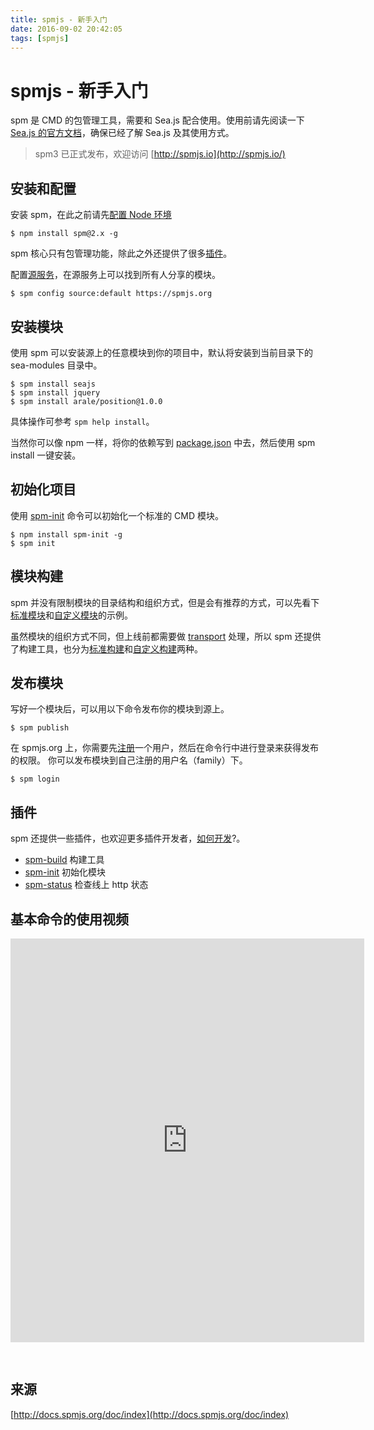 ```yaml
---
title: spmjs - 新手入门
date: 2016-09-02 20:42:05
tags: [spmjs]
---
```

# spmjs - 新手入门 #

spm 是 CMD 的包管理工具，需要和 Sea.js 配合使用。使用前请先阅读一下 [Sea.js 的官方文档](http://seajs.org/)，确保已经了解 Sea.js 及其使用方式。

> spm3 已正式发布，欢迎访问 [http://spmjs.io](http://spmjs.io/)


## 安装和配置 ##

安装 spm，在此之前请先[配置 Node 环境](http://docs.spmjs.org/doc/environment.html)

    $ npm install spm@2.x -g

spm 核心只有包管理功能，除此之外还提供了很多[插件](http://docs.spmjs.org/cli/help.html)。


配置[源服务](https://spmjs.org/)，在源服务上可以找到所有人分享的模块。

    $ spm config source:default https://spmjs.org


## 安装模块 ##

使用 spm 可以安装源上的任意模块到你的项目中，默认将安装到当前目录下的 sea-modules 目录中。


    $ spm install seajs
    $ spm install jquery
    $ spm install arale/position@1.0.0

具体操作可参考 `spm help install`。

当然你可以像 npm 一样，将你的依赖写到 [package.json](http://docs.spmjs.org/doc/package) 中去，然后使用 spm install 一键安装。


## 初始化项目 ##

使用 [spm-init](http://docs.spmjs.org/cli/init) 命令可以初始化一个标准的 CMD 模块。

    $ npm install spm-init -g
    $ spm init


## 模块构建 ##

spm 并没有限制模块的目录结构和组织方式，但是会有推荐的方式，可以先看下[标准模块](https://github.com/spmjs/spm-build/tree/master/examples/simple)和[自定义模块](https://github.com/spmjs/spm-build/tree/master/examples/simple-grunt)的示例。

虽然模块的组织方式不同，但上线前都需要做 [transport](http://docs.spmjs.org/doc/transport.html) 处理，所以 spm 还提供了构建工具，也分为[标准构建](http://docs.spmjs.org/doc/spm-build.html)和[自定义构建](http://docs.spmjs.org/doc/grunt-build.html)两种。


## 发布模块 ##

写好一个模块后，可以用以下命令发布你的模块到源上。

    $ spm publish


在 spmjs.org 上，你需要先[注册](https://spmjs.org/account/signup)一个用户，然后在命令行中进行登录来获得发布的权限。 你可以发布模块到自己注册的用户名（family）下。


    $ spm login

## 插件 ##

spm 还提供一些插件，也欢迎更多插件开发者，[如何开发](http://docs.spmjs.org/api/develop-plugin.html)?。


- [spm-build](http://docs.spmjs.org/cli/build.html) 构建工具
- [spm-init](http://docs.spmjs.org/cli/init.html) 初始化模块
- [spm-status](http://docs.spmjs.org/cli/status.html) 检查线上 http 状态



## 基本命令的使用视频 ##


<iframe style="margin-bottom:30px;" src="http://ascii.io/a/2533/raw" frameborder="0" width="566" height="646"></iframe>


## 来源 ##
[http://docs.spmjs.org/doc/index](http://docs.spmjs.org/doc/index)